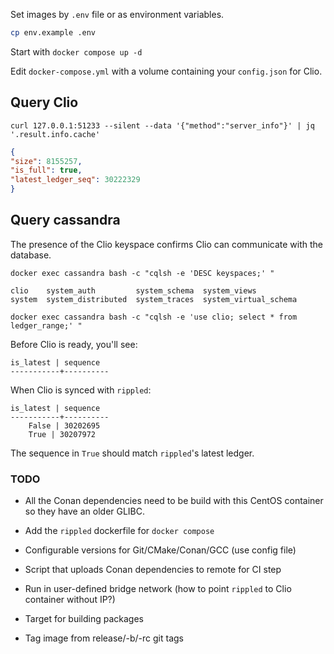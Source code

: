 
Set images by `.env` file or as environment variables. 
``` bash
cp env.example .env
```
Start with `docker compose up -d`

Edit `docker-compose.yml` with a volume containing your `config.json` for Clio.

## Query Clio

`curl 127.0.0.1:51233 --silent --data '{"method":"server_info"}' | jq '.result.info.cache'`

``` json
{
"size": 8155257,
"is_full": true,
"latest_ledger_seq": 30222329
}
```

    
## Query cassandra

The presence of the Clio keyspace confirms Clio can communicate with the database.

`docker exec cassandra bash -c "cqlsh -e 'DESC keyspaces;' "`

    clio    system_auth         system_schema  system_views
    system  system_distributed  system_traces  system_virtual_schema



`docker exec cassandra bash -c "cqlsh -e 'use clio; select * from ledger_range;' "`

Before Clio is ready, you'll see:


    is_latest | sequence
    -----------+----------


When Clio is synced with `rippled`:

    is_latest | sequence
    -----------+----------
        False | 30202695
        True | 30207972

The sequence in `True` should match `rippled`'s latest ledger.


 
### TODO
- All the Conan dependencies need to be build with this CentOS container so they have an older GLIBC.
- Add the `rippled` dockerfile for `docker compose`

- Configurable versions for Git/CMake/Conan/GCC (use config file)
- Script that uploads Conan dependencies to remote for CI step
- Run in user-defined bridge network (how to point `rippled` to Clio container without IP?)
- Target for building packages
- Tag image from release/-b/-rc git tags

